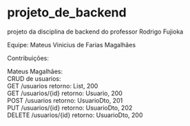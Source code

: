 # projeto_de_backend
projeto da disciplina de backend do professor Rodrigo Fujioka


Equipe:
Mateus Vinicius de Farias Magalhães


Contribuições:

Mateus Magalhães:<br>
  CRUD de usuarios:<br>
    GET /usuarios retorno: List<Usuario>, 200 <br>
    GET /usuarios/{id} retorno: Usuario, 200 <br>
    POST /usuarios retorno: UsuarioDto, 201 <br>
    PUT /usuarios/{id} retorno: UsuarioDto, 202 <br>
    DELETE /usuarios/{id} retorno: UsuarioDto, 200 <br>
